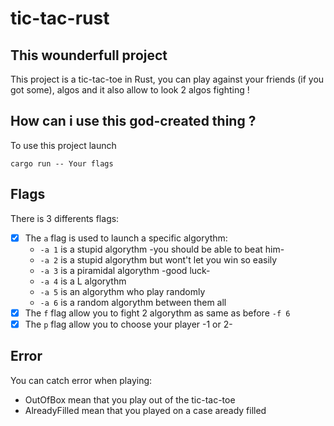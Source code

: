 # tic-tac-rust
## This wounderfull project
This project is a tic-tac-toe in Rust, you can play against your friends (if you got some), algos and it also allow to look 2 algos fighting !

## How can i use this god-created thing ?
To use this project launch
``` shell
cargo run -- Your flags
```
## Flags
There is 3 differents flags:
- [x] The `a` flag is used to launch a specific algorythm:
  - `-a 1` is a stupid algorythm -you should be able to beat him-
  - `-a 2` is a stupid algorythm but wont't let you win so easily
  - `-a 3` is a piramidal algorythm -good luck-
  - `-a 4` is a L algorythm
  - `-a 5` is an algorythm who play randomly
  - `-a 6` is a random algorythm between them all
- [x] The `f` flag allow you to fight 2 algorythm as same as before `-f 6`
- [x] The `p` flag allow you to choose your player -1 or 2-
## Error
You can catch error when playing:
- OutOfBox mean that you play out of the tic-tac-toe
- AlreadyFilled mean that you played on a case aready filled
